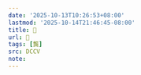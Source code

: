 ```yaml
---
date: '2025-10-13T10:26:53+08:00'
lastmod: '2025-10-14T21:46:45-08:00'
title: 􂣿
url: 􂣿
tags: [龔]
src: DCCV
note:
---
```


